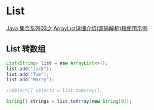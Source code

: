 # List

[Java 集合系列03之 ArrayList详细介绍(源码解析)和使用示例](https://www.cnblogs.com/skywang12345/p/3308556.html)

## List 转数组

```java
List<String> list = new ArrayList<>();
list.add("Jack");
list.add("Tom");
list.add("Marry");

//Object[] objects = list.toArray();

String[] strings = list.toArray(new String[0]);
```